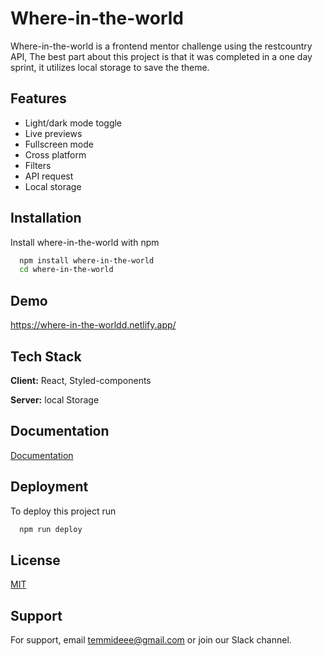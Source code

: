 
# Where-in-the-world

Where-in-the-world is a frontend mentor challenge using the restcountry API, The best part about this project is that it was completed in a one day sprint, it utilizes local storage to save the theme.


## Features

- Light/dark mode toggle
- Live previews
- Fullscreen mode
- Cross platform
- Filters
- API request
- Local storage


## Installation

Install where-in-the-world with npm

```bash
  npm install where-in-the-world
  cd where-in-the-world
```
    
## Demo

https://where-in-the-worldd.netlify.app/
## Tech Stack

**Client:** React, Styled-components

**Server:** local Storage


## Documentation

[Documentation](https://linktodocumentation)


## Deployment

To deploy this project run

```bash
  npm run deploy
```


## License

[MIT](https://choosealicense.com/licenses/mit/)


## Support

For support, email temmideee@gmail.com or join our Slack channel.

